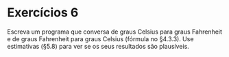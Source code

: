# Exercícios 6

Escreva um programa que conversa de graus Celsius para graus Fahrenheit e de graus Fahrenheit para graus Celsius (fórmula no §4.3.3). Use estimativas (§5.8) para ver se os seus resultados são plausíveis.
